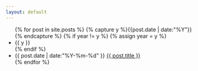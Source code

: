 ```yaml
---
layout: default
---
```

<ul class="listing">
{% for post in site.posts %}
{% capture y %}{{post.date | date:"%Y"}}{% endcapture %}
{% if year != y %}
{% assign year = y %}
  <li class="listing-seperator">{{ y }}</li>
{% endif %}
  <li class="listing-item">
    <time datetime="{{ post.date | date:"%Y-%m-%d" }}">{{ post.date | date:"%Y-%m-%d" }}</time>
    <a href="{{ post.url }}" title="{{ post.title }}">{{ post.title }}</a>
  </li>
{% endfor %}
</ul>
